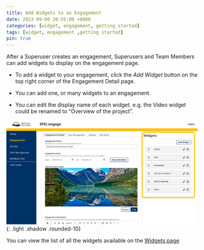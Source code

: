 ```yaml
---
title: Add Widgets to an Engagement
date: 2023-09-08 20:55:00 +0800
categories: [widget, engagement, getting started]
tags: [widget, engagement ,getting started]
pin: true
---
```

After a Superuser creates an engagement, Superusers and Team Members can add widgets to display on the engagement page. 

- To add a widget to your engagement, click the *Add Widget* button on the top right corner of the Engagement Detail page. 

- You can add one, or many widgets to an engagement.  

- You can edit the display name of each widget. e.g. the Video widget could be renamed to “Overview of the project”.

![Widgets](/assets/UserGuideImages/Images/widgets/widgets-engagement-details-page-highlighting-the-add-widget-section.png){: .light .shadow .rounded-10}

You can view the list of all the widgets available on the [Widgets page](/met-guide/posts/widgets/)
